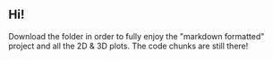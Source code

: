 ## Hi!
Download the folder in order to fully enjoy the "markdown formatted" project and all the 2D & 3D plots. The code chunks are still there!
